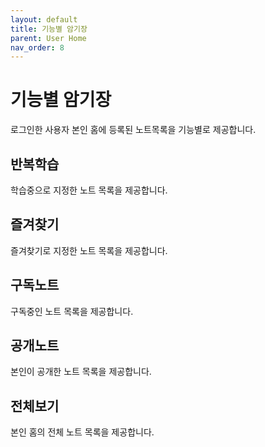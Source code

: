 ```yaml
---
layout: default
title: 기능별 암기장
parent: User Home
nav_order: 8
---
```


# 기능별 암기장

로그인한 사용자 본인 홈에 등록된 노트목록을 기능별로 제공합니다.

## 반복학습

학습중으로 지정한 노트 목록을 제공합니다.

## 즐겨찾기

즐겨찾기로 지정한 노트 목록을 제공합니다.

## 구독노트

구독중인 노트 목록을 제공합니다.

## 공개노트

본인이 공개한 노트 목록을 제공합니다.

## 전체보기

본인 홈의 전체 노트 목록을 제공합니다.
